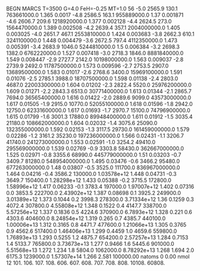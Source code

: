 BEGN
MARCS T=3500 G=4.0 FeH=-0.25 MT=1.0
                  56
-5.0 2565.9 130.1 763661000.0 1.365 0.0017 
-4.8 2586.5 163.1 955889000.0 1.37 0.001871 
-4.6 2606.7 209.6 1218920000.0 1.377 0.002128 
-4.4 2624.5 273.0 1564470000.0 1.389 0.002508 
-4.2 2639.4 357.1 2004000000.0 1.405 0.003025 
-4.0 2651.7 467.1 2553810000.0 1.424 0.003683 
-3.8 2662.3 610.1 3241100000.0 1.448 0.004479 
-3.6 2672.5 797.4 4112350000.0 1.473 0.005391 
-3.4 2683.9 1046.0 5244810000.0 1.5 0.006384 
-3.2 2698.3 1382.0 6762220000.0 1.527 0.007418 
-3.0 2718.3 1846.0 8881840000.0 1.549 0.008447 
-2.9 2727.7 2142.0 10198000000.0 1.563 0.009037 
-2.8 2739.9 2492.0 11787500000.0 1.573 0.009596 
-2.7 2753.5 2907.0 13689500000.0 1.583 0.01017 
-2.6 2768.6 3400.0 15969100000.0 1.591 0.01076 
-2.5 2785.1 3988.0 18707500000.0 1.598 0.01138 
-2.4 2803.0 4687.0 22003300000.0 1.604 0.01202 
-2.3 2822.4 5520.0 25976200000.0 1.609 0.01271 
-2.2 2843.3 6513.0 30771400000.0 1.613 0.01344 
-2.1 2865.7 7694.0 36565400000.0 1.616 0.01422 
-2.0 2889.6 9099.0 43573000000.0 1.617 0.01505 
-1.9 2915.0 10770.0 52055100000.0 1.618 0.01596 
-1.8 2942.0 12750.0 62331600000.0 1.617 0.01693 
-1.7 2970.7 15100.0 74796900000.0 1.615 0.01799 
-1.6 3001.3 17880.0 89948400000.0 1.611 0.01912 
-1.5 3035.4 21180.0 108662000000.0 1.604 0.02032 
-1.4 3075.6 25090.0 132355000000.0 1.592 0.02153 
-1.3 3117.5 29730.0 161459000000.0 1.579 0.02286 
-1.2 3161.2 35230.0 197236000000.0 1.566 0.02431 
-1.1 3206.7 41740.0 241273000000.0 1.553 0.02591 
-1.0 3254.2 49410.0 295569000000.0 1.539 0.02769 
-0.9 3303.8 58430.0 362667000000.0 1.525 0.02971 
-0.8 3355.6 68990.0 445779000000.0 1.51 0.03203 
-0.7 3409.7 81280.0 548954000000.0 1.495 0.03476 
-0.6 3466.2 95480.0 677263000000.0 1.48 0.03807 
-0.5 3525.0 111700.0 836967000000.0 1.464 0.04216 
-0.4 3586.2 130000.0 1.03578e+12 1.448 0.04731 
-0.3 3649.7 150400.0 1.28298e+12 1.433 0.05388 
-0.2 3715.5 172800.0 1.58996e+12 1.417 0.06233 
-0.1 3783.4 197000.0 1.97007e+12 1.402 0.07316 
0.0 3853.5 222700.0 2.43902e+12 1.387 0.08698 
0.1 3925.2 249900.0 3.01389e+12 1.373 0.1044 
0.2 3998.3 278300.0 3.71334e+12 1.36 0.1259 
0.3 4072.4 307800.0 4.55808e+12 1.348 0.1522 
0.4 4147.7 338700.0 5.57256e+12 1.337 0.1836 
0.5 4224.6 370900.0 6.7893e+12 1.328 0.221 
0.6 4303.6 404600.0 8.24854e+12 1.319 0.265 
0.7 4385.7 440100.0 1.00006e+13 1.312 0.3165 
0.8 4471.7 477600.0 1.21066e+13 1.305 0.3765 
0.9 4562.6 517400.0 1.46406e+13 1.299 0.4459 
1.0 4659.6 559800.0 1.76893e+13 1.293 0.5255 
1.2 4875.7 654200.0 2.57257e+13 1.284 0.7153 
1.4 5133.7 765800.0 3.73673e+13 1.277 0.9466 
1.6 5445.6 901000.0 5.51568e+13 1.272 1.234 
1.8 5804.0 1062000.0 8.78292e+13 1.268 1.694 
2.0 6175.3 1239000.0 1.57307e+14 1.266 2.581 
100000.00
natoms              0      0.00
nmol          12
          101.         106.       107.      108.         606.        607.        608.
          707.         708.       808.    10108.       60808.
